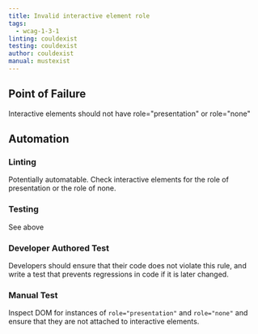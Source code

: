 ```yaml
---
title: Invalid interactive element role
tags: 
  - wcag-1-3-1
linting: couldexist
testing: couldexist
author: couldexist
manual: mustexist
---
```


## Point of Failure

Interactive elements should not have role="presentation" or role="none"

## Automation

### Linting

Potentially automatable. Check interactive elements for the role of presentation or the role of none.

### Testing

See above

### Developer Authored Test

Developers should ensure that their code does not violate this rule, and write a test that prevents regressions in code if it is later changed.

### Manual Test

Inspect DOM for instances of `role="presentation"` and `role="none"` and ensure that they are not attached to interactive elements.
